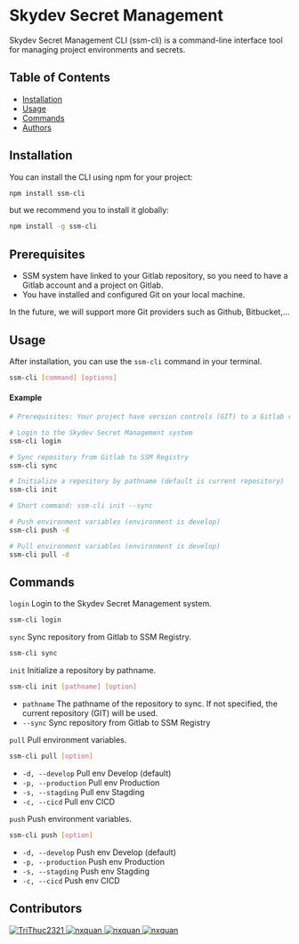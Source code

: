 # Skydev Secret Management

Skydev Secret Management CLI (ssm-cli) is a command-line interface tool for managing project environments and secrets.

## Table of Contents

- [Installation](#installation)
- [Usage](#usage)
- [Commands](#commands)
- [Authors](#authors)

## Installation

You can install the CLI using npm for your project:

```sh
npm install ssm-cli
```

but we recommend you to install it globally:

```sh
npm install -g ssm-cli
```

## Prerequisites

- SSM system have linked to your Gitlab repository, so you need to have a Gitlab account and a project on Gitlab.
- You have installed and configured Git on your local machine.

In the future, we will support more Git providers such as Github, Bitbucket,...

## Usage

After installation, you can use the `ssm-cli` command in your terminal.

```sh
ssm-cli [command] [options]
```

#### Example

```sh
# Prerequisites: Your project have version controls (GIT) to a Gitlab repository

# Login to the Skydev Secret Management system
ssm-cli login

# Sync repository from Gitlab to SSM Registry
ssm-cli sync

# Initialize a repository by pathname (default is current repository)
ssm-cli init

# Short command: ssm-cli init --sync

# Push environment variables (environment is develop)
ssm-cli push -d

# Pull environment variables (environment is develop)
ssm-cli pull -d
```

## Commands

`login`
Login to the Skydev Secret Management system.

```sh
ssm-cli login
```

`sync`
Sync repository from Gitlab to SSM Registry.

```sh
ssm-cli sync
```

`init`
Initialize a repository by pathname.

```sh
ssm-cli init [pathname] [option]
```

- `pathname` The pathname of the repository to sync. If not specified, the current repository (GIT) will be used.
- `--sync` Sync repository from Gitlab to SSM Registry

`pull`
Pull environment variables.

```sh
ssm-cli pull [option]
```

- `-d, --develop` Pull env Develop (default)
- `-p, --production` Pull env Production
- `-s, --stagding` Pull env Stagding
- `-c, --cicd` Pull env CICD

`push`
Push environment variables.

```sh
ssm-cli push [option]
```

- `-d, --develop` Push env Develop (default)
- `-p, --production` Push env Production
- `-s, --stagding` Push env Stagding
- `-c, --cicd` Push env CICD

## Contributors

<p>
    <tr>
      <td align="center" valign="top" width="0.33%"><a href="https://github.com/TriThuc2321"><img src="https://images.weserv.nl/?url=https://avatars.githubusercontent.com/u/71278156?v=4&h=50&w=50&fit=cover&mask=circle&maxage=7d" alt="TriThuc2321"/></td>
      <td align="center" valign="top" width="0.33%"><a href="https://github.com/nxquan"><img src="https://images.weserv.nl/?url=https://avatars.githubusercontent.com/u/99462521?v=4&h=50&w=50&fit=cover&mask=circle&maxage=8d" alt="nxquan"/></td>
      <td align="center" valign="top" width="0.33%"><a href="https://github.com/ntlong1801"><img src="https://images.weserv.nl/?url=https://avatars.githubusercontent.com/u/101699049?v=4&h=50&w=50&fit=cover&mask=circle&maxage=7d" alt="nxquan"/></td>
      <td align="center" valign="top" width="0.33%"><a href="https://github.com/PhamDat328"><img src="https://images.weserv.nl/?url=https://avatars.githubusercontent.com/u/92577783?v=4&h=50&w=50&fit=cover&mask=circle&maxage=7d" alt="nxquan"/></td>
    </tr>
</p>
